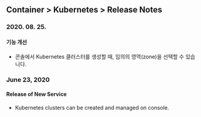 ## Container > Kubernetes > Release Notes

### 2020. 08. 25.
#### 기능 개선
* 콘솔에서 Kubernetes 클러스터를 생성할 때, 임의의 영역(zone)을 선택할 수 있습니다.


### June 23, 2020
#### Release of New Service 
* Kubernetes clusters can be created and managed on console. 
